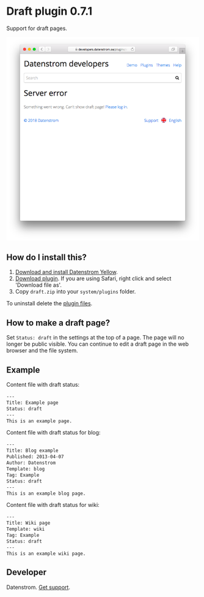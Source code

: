 Draft plugin 0.7.1
==================
Support for draft pages.

<p align="center"><img src="draft-screenshot.png?raw=true" alt="Screenshot"></p>

## How do I install this?

1. [Download and install Datenstrom Yellow](https://github.com/datenstrom/yellow/).
2. [Download plugin](https://github.com/datenstrom/yellow-plugins/raw/master/zip/draft.zip). If you are using Safari, right click and select 'Download file as'.
3. Copy `draft.zip` into your `system/plugins` folder.

To uninstall delete the [plugin files](update.ini).

## How to make a draft page?

Set `Status: draft` in the settings at the top of a page. The page will no longer be public visible. You can continue to edit a draft page in the web browser and the file system.

## Example

Content file with draft status:

    ---
    Title: Example page
    Status: draft
    ---
    This is an example page.

Content file with draft status for blog:

    ---
    Title: Blog example
    Published: 2013-04-07
    Author: Datenstrom
    Template: blog
    Tag: Example
    Status: draft
    ---
    This is an example blog page.
 
Content file with draft status for wiki:

    ---
    Title: Wiki page
    Template: wiki
    Tag: Example
    Status: draft
    ---
    This is an example wiki page.

## Developer

Datenstrom. [Get support](https://developers.datenstrom.se/help/support).
